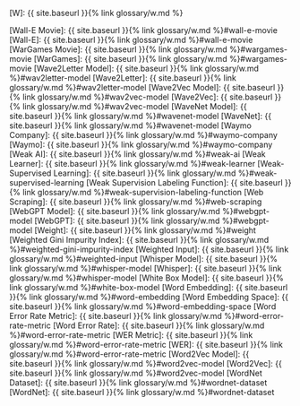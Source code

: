 [W]: {{ site.baseurl }}{% link glossary/w.md %}

[Wall-E Movie]: {{ site.baseurl }}{% link glossary/w.md %}#wall-e-movie
[Wall-E]: {{ site.baseurl }}{% link glossary/w.md %}#wall-e-movie
[WarGames Movie]: {{ site.baseurl }}{% link glossary/w.md %}#wargames-movie
[WarGames]: {{ site.baseurl }}{% link glossary/w.md %}#wargames-movie
[Wave2Letter Model]: {{ site.baseurl }}{% link glossary/w.md %}#wav2letter-model
[Wave2Letter]: {{ site.baseurl }}{% link glossary/w.md %}#wav2letter-model
[Wave2Vec Model]: {{ site.baseurl }}{% link glossary/w.md %}#wav2vec-model
[Wave2Vec]: {{ site.baseurl }}{% link glossary/w.md %}#wav2vec-model
[WaveNet Model]: {{ site.baseurl }}{% link glossary/w.md %}#wavenet-model
[WaveNet]: {{ site.baseurl }}{% link glossary/w.md %}#wavenet-model
[Waymo Company]: {{ site.baseurl }}{% link glossary/w.md %}#waymo-company
[Waymo]: {{ site.baseurl }}{% link glossary/w.md %}#waymo-company
[Weak AI]: {{ site.baseurl }}{% link glossary/w.md %}#weak-ai
[Weak Learner]: {{ site.baseurl }}{% link glossary/w.md %}#weak-learner
[Weak-Supervised Learning]: {{ site.baseurl }}{% link glossary/w.md %}#weak-supervised-learning
[Weak Supervision Labeling Function]: {{ site.baseurl }}{% link glossary/w.md %}#weak-supervision-labeling-function
[Web Scraping]: {{ site.baseurl }}{% link glossary/w.md %}#web-scraping
[WebGPT Model]: {{ site.baseurl }}{% link glossary/w.md %}#webgpt-model
[WebGPT]: {{ site.baseurl }}{% link glossary/w.md %}#webgpt-model
[Weight]: {{ site.baseurl }}{% link glossary/w.md %}#weight
[Weighted Gini Impurity Index]: {{ site.baseurl }}{% link glossary/w.md %}#weighted-gini-impurity-index
[Weighted Input]: {{ site.baseurl }}{% link glossary/w.md %}#weighted-input
[Whisper Model]: {{ site.baseurl }}{% link glossary/w.md %}#whisper-model
[Whisper]: {{ site.baseurl }}{% link glossary/w.md %}#whisper-model
[White Box Model]: {{ site.baseurl }}{% link glossary/w.md %}#white-box-model
[Word Embedding]: {{ site.baseurl }}{% link glossary/w.md %}#word-embedding
[Word Embedding Space]: {{ site.baseurl }}{% link glossary/w.md %}#word-embedding-space
[Word Error Rate Metric]: {{ site.baseurl }}{% link glossary/w.md %}#word-error-rate-metric
[Word Error Rate]: {{ site.baseurl }}{% link glossary/w.md %}#word-error-rate-metric
[WER Metric]: {{ site.baseurl }}{% link glossary/w.md %}#word-error-rate-metric
[WER]: {{ site.baseurl }}{% link glossary/w.md %}#word-error-rate-metric
[Word2Vec Model]: {{ site.baseurl }}{% link glossary/w.md %}#word2vec-model
[Word2Vec]: {{ site.baseurl }}{% link glossary/w.md %}#word2vec-model
[WordNet Dataset]: {{ site.baseurl }}{% link glossary/w.md %}#wordnet-dataset
[WordNet]: {{ site.baseurl }}{% link glossary/w.md %}#wordnet-dataset
